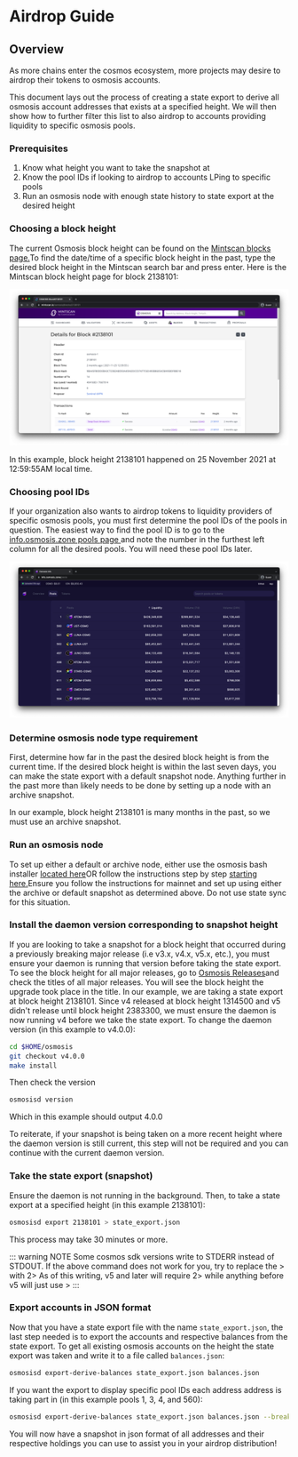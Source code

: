 # Airdrop Guide

## Overview

As more chains enter the cosmos ecosystem, more projects may desire to airdrop their tokens to osmosis accounts.

This document lays out the process of creating a state export to derive all osmosis account addresses that exists at a specified height. We will then show how to further filter this list to also airdrop to accounts providing liquidity to specific osmosis pools.

### Prerequisites
1. Know what height you want to take the snapshot at
2. Know the pool IDs if looking to airdrop to accounts LPing to specific pools
3. Run an osmosis node with enough state history to state export at the desired height


### Choosing a block height
The current Osmosis block height can be found on the [Mintscan blocks page.](https://www.mintscan.io/osmosis/blocks)To find the date/time of a specific block height in the past, type the desired block height in the Mintscan search bar and press enter. Here is the Mintscan block height page for block 2138101:

![](../../assets/mintscan_height.png)

In this example, block height 2138101 happened on 25 November 2021 at 12:59:55AM local time.

### Choosing pool IDs
If your organization also wants to airdrop tokens to liquidity providers of specific osmosis pools, you must first determine the pool IDs of the pools in question. The easiest way to find the pool ID is to go to the [info.osmosis.zone pools page ](https://info.osmosis.zone/pools)and note the number in the furthest left column for all the desired pools. You will need these pool IDs later.

![](../../assets/osmosis_pools.png)


### Determine osmosis node type requirement
First, determine how far in the past the desired block height is from the current time. If the desired block height is within the last seven days, you can make the state export with a default snapshot node. Anything further in the past more than likely needs to be done by setting up a node with an archive snapshot.

In our example, block height 2138101 is many months in the past, so we must use an archive snapshot.


### Run an osmosis node
To set up either a default or archive node, either use the osmosis bash installer [located here](https://get.osmosis.zone/)OR follow the instructions step by step [starting here.](../../osmosis-core/osmosisd)Ensure you follow the instructions for mainnet and set up using either the archive or default snapshot as determined above. Do not use state sync for this situation.



### Install the daemon version corresponding to snapshot height
If you are looking to take a snapshot for a block height that occurred during a previously breaking major release (i.e v3.x, v4.x, v5.x, etc.), you must ensure your daemon is running that version before taking the state export. To see the block height for all major releases, go to [Osmosis Releases](https://github.com/osmosis-labs/osmosis/releases)and check the titles of all major releases. You will see the block height the upgrade took place in the title. In our example, we are taking a state export at block height 2138101. Since v4 released at block height 1314500 and v5 didn't release until block height 2383300, we must ensure the daemon is now running v4 before we take the state export. To change the daemon version (in this example to v4.0.0):

```sh
cd $HOME/osmosis
git checkout v4.0.0
make install
```

Then check the version

```sh
osmosisd version
```

Which in this example should output 4.0.0

To reiterate, if your snapshot is being taken on a more recent height where the daemon version is still current, this step will not be required and you can continue with the current daemon version.



### Take the state export (snapshot)
Ensure the daemon is not running in the background. Then, to take a state export at a specified height (in this example 2138101):

```sh
osmosisd export 2138101 > state_export.json
```

This process may take 30 minutes or more.

::: warning NOTE
Some cosmos sdk versions write to STDERR instead of STDOUT. If the above command does not work for you, try to replace the > with 2>
As of this writing, v5 and later will require 2> while anything before v5 will just use >
:::


### Export accounts in JSON format
Now that you have a state export file with the name `state_export.json`, the last step needed is to export the accounts and respective balances from the state export. To get all existing osmosis accounts on the height the state export was taken and write it to a file called `balances.json`:

```sh
osmosisd export-derive-balances state_export.json balances.json
```

If you want the export to display specific pool IDs each address address is taking part in (in this example pools 1, 3, 4, and 560):

```sh
osmosisd export-derive-balances state_export.json balances.json --breakdown-by-pool-ids 1,3,4,560
```

You will now have a snapshot in json format of all addresses and their respective holdings you can use to assist you in your airdrop distribution!